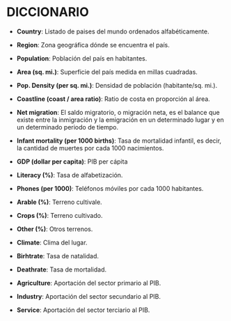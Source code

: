 # DICCIONARIO

- **Country**: Listado de paises del mundo ordenados alfabéticamente.

- **Region**: Zona geográfica dónde se encuentra el país.

- **Population**: Población del país en habitantes.

- **Area (sq. mi.)**: Superficie del país medida en millas cuadradas.

- **Pop. Density (per sq. mi.)**: Densidad de población (habitante/sq. mi.).

- **Coastline (coast / area ratio)**: Ratio de costa en proporción al área.

- **Net migration**: El saldo migratorio, o migración neta, es el balance que existe entre la inmigración y la emigración en un determinado lugar y en un determinado periodo de tiempo.

- **Infant mortality (per 1000 births)**: Tasa de mortalidad infantil, es decir, la cantidad de muertes por cada 1000 nacimientos.

- **GDP (dollar per capita)**: PIB per cápita

- **Literacy (%)**: Tasa de alfabetización.

- **Phones (per 1000)**: Teléfonos móviles por cada 1000 habitantes.

- **Arable (%)**: Terreno cultivale.

- **Crops (%)**: Terreno cultivado.

- **Other (%)**: Otros terrenos.

- **Climate**: Clima del lugar.

- **Birhtrate**: Tasa de natalidad.

- **Deathrate**: Tasa de mortalidad.

- **Agriculture**: Aportación del sector primario al PIB.

- **Industry**: Aportación del sector secundario al PIB.

- **Service**: Aportación del sector terciario al PIB.
